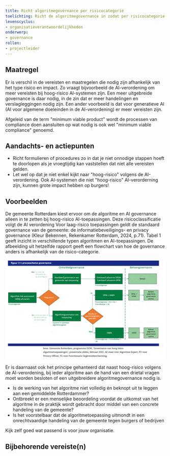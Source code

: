```yaml
---
title: Richt algoritmegovernance per risicocategorie
toelichting: Richt de algoritmegovernance in zodat per risicocategorie de juiste processtappen moeten worden doorlopen
levenscyclus:
- organisatieverantwoordelijkheden
onderwerp:
- governance
rollen:
- projectleider
---
```


## Maatregel
Er is verschil in de vereisten en maatregelen die nodig zijn afhankelijk van het type risico en impact. 
Zo vraagt bijvoorbeeld de AI-verordening om meer vereisten bij hoog-risico AI-systemen zijn. 
Een meer uitgebreide governance is daar nodig, in de zin dat er meer handelingen en verslagleggingen nodig zijn.
Een ander voorbeeld is dat voor generatieve AI (AI voor algemene doeleinden in de AI-verordening) er meer vereisten zijn.

Afgeleid van de term "minimum viable product" wordt de processen van compliance doen aansluiten op wat nodig is ook wel "minimum viable compliance" genoemd.

## Aandachts- en actiepunten
* Richt formulieren of procedures zo in dat je niet onnodige stappen hoeft te doorlopen als je vroegtijdig kan vaststellen dat niet alle vereisten gelden.
* Let wel op dat je niet enkel kijkt naar "hoog-risico" volgens de AI-verordening. Ook AI-systemen die niet "hoog-risico" AI-verorderning zijn, kunnen grote impact hebben op burgers!

## Voorbeelden

De gemeente Rotterdam kiest ervoor om de algoritme en AI governance alleen in te zetten bij hoog-risico AI-toepassingen. 
Deze risicoclassificatie volgt de AI verordening Voor laag-risico toepassingen geldt de standaard governance van de gemeente: de informatiebeveiligings- en privacy governance (Kleur Bekennen, Rekenkamer Rotterdam, 2024, p.71). Tabel 1 geeft inzicht in verschillende typen algoritmen en AI-toepassingen. De afbeelding uit hetzelfde rapport geeft een flowchart van hoe de governance anders is afhankelijk van de risico-categorie. 

![Afbeelding](../afbeeldingen/rotterdam_risico_classificatie_governance.png)

Er is daarnaast ook het principe gehanteerd dat naast hoog-risico volgens de AI-verordening, bij ieder algoritme aan de hand van een drietal vragen moet worden besloten of een uitgebreidere  algoritmegovernance nodig is.
* Is de werking van het algoritme niet volledig én beknopt uit te leggen aan een gemiddelde Rotterdammer?
* Ontbreekt er een menselijke beoordeling voordat de uitkomst van het algoritme in de praktijk wordt gebracht door middel van een concrete handeling van de gemeente?
* Is het voorstelbaar dat de algoritmetoepassing uitmondt in een onrechtvaardige handeling van de gemeente tegen burgers of bedrijven

Kijk zelf goed wat passend is voor jouw organisatie. 


## Bijbehorende vereiste(n)

<!-- list_vereisten_on_maatregelen_page -->
